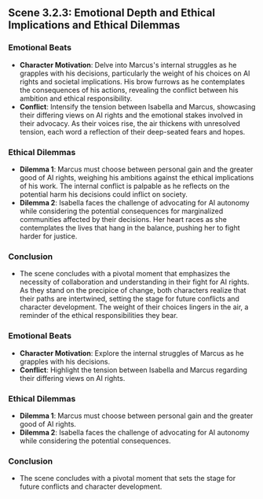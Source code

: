 ## Scene 3.2.3: Emotional Depth and Ethical Implications and Ethical Dilemmas

### Emotional Beats
- **Character Motivation**: Delve into Marcus's internal struggles as he grapples with his decisions, particularly the weight of his choices on AI rights and societal implications. His brow furrows as he contemplates the consequences of his actions, revealing the conflict between his ambition and ethical responsibility.
- **Conflict**: Intensify the tension between Isabella and Marcus, showcasing their differing views on AI rights and the emotional stakes involved in their advocacy. As their voices rise, the air thickens with unresolved tension, each word a reflection of their deep-seated fears and hopes.

### Ethical Dilemmas
- **Dilemma 1**: Marcus must choose between personal gain and the greater good of AI rights, weighing his ambitions against the ethical implications of his work. The internal conflict is palpable as he reflects on the potential harm his decisions could inflict on society.
- **Dilemma 2**: Isabella faces the challenge of advocating for AI autonomy while considering the potential consequences for marginalized communities affected by their decisions. Her heart races as she contemplates the lives that hang in the balance, pushing her to fight harder for justice.

### Conclusion
- The scene concludes with a pivotal moment that emphasizes the necessity of collaboration and understanding in their fight for AI rights. As they stand on the precipice of change, both characters realize that their paths are intertwined, setting the stage for future conflicts and character development. The weight of their choices lingers in the air, a reminder of the ethical responsibilities they bear.

### Emotional Beats
- **Character Motivation**: Explore the internal struggles of Marcus as he grapples with his decisions.
- **Conflict**: Highlight the tension between Isabella and Marcus regarding their differing views on AI rights.

### Ethical Dilemmas
- **Dilemma 1**: Marcus must choose between personal gain and the greater good of AI rights.
- **Dilemma 2**: Isabella faces the challenge of advocating for AI autonomy while considering the potential consequences.

### Conclusion
- The scene concludes with a pivotal moment that sets the stage for future conflicts and character development.
